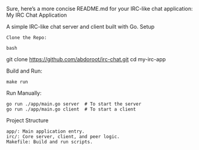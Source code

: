 Sure, here’s a more concise README.md for your IRC-like chat application:
My IRC Chat Application

A simple IRC-like chat server and client built with Go.
Setup

    Clone the Repo:

    bash

git clone https://github.com/abdoroot/irc-chat.git
cd my-irc-app

Build and Run:

    make run

Run Manually:

    go run ./app/main.go server  # To start the server
    go run ./app/main.go client  # To start a client

Project Structure

    app/: Main application entry.
    irc/: Core server, client, and peer logic.
    Makefile: Build and run scripts.
